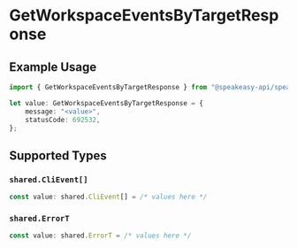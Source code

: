 # GetWorkspaceEventsByTargetResponse

## Example Usage

```typescript
import { GetWorkspaceEventsByTargetResponse } from "@speakeasy-api/speakeasy-client-sdk-typescript/sdk/models/operations";

let value: GetWorkspaceEventsByTargetResponse = {
    message: "<value>",
    statusCode: 692532,
};
```

## Supported Types

### `shared.CliEvent[]`

```typescript
const value: shared.CliEvent[] = /* values here */
```

### `shared.ErrorT`

```typescript
const value: shared.ErrorT = /* values here */
```

